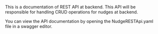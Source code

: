 This is a documentation of REST API at backend. This API will be responsible for handling CRUD operations for nudges at backend.

You can view the API documentation by opening the NudgeRESTApi.yaml file in a swagger editor.

